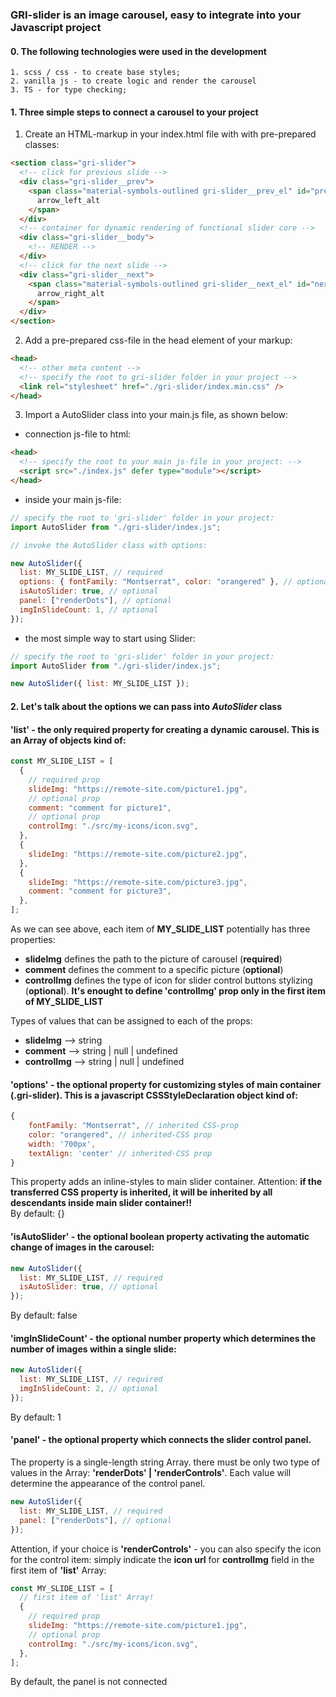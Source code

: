 ### GRI-slider is an image carousel, easy to integrate into your Javascript project

#### 0. The following technologies were used in the development

    1. scss / css - to create base styles;
    2. vanilla js - to create logic and render the carousel
    3. TS - for type checking;

#### 1. Three simple steps to connect a carousel to your project

1. Create an HTML-markup in your index.html file with with pre-prepared classes:

```html
<section class="gri-slider">
  <!-- click for previous slide -->
  <div class="gri-slider__prev">
    <span class="material-symbols-outlined gri-slider__prev_el" id="prev">
      arrow_left_alt
    </span>
  </div>
  <!-- container for dynamic rendering of functional slider core -->
  <div class="gri-slider__body">
    <!-- RENDER -->
  </div>
  <!-- click for the next slide -->
  <div class="gri-slider__next">
    <span class="material-symbols-outlined gri-slider__next_el" id="next">
      arrow_right_alt
    </span>
  </div>
</section>
```

2. Add a pre-prepared css-file in the head element of your markup:

```html
<head>
  <!-- other meta content -->
  <!-- specify the root to gri-slider folder in your project -->
  <link rel="stylesheet" href="./gri-slider/index.min.css" />
</head>
```

3. Import a AutoSlider class into your main.js file, as shown below:

- connection js-file to html:

```html
<head>
  <!-- specify the root to your main js-file in your project: -->
  <script src="./index.js" defer type="module"></script>
</head>
```

- inside your main js-file:

```javascript
// specify the root to 'gri-slider' folder in your project:
import AutoSlider from "./gri-slider/index.js";

// invoke the AutoSlider class with options:

new AutoSlider({
  list: MY_SLIDE_LIST, // required
  options: { fontFamily: "Montserrat", color: "orangered" }, // optional
  isAutoSlider: true, // optional
  panel: ["renderDots"], // optional
  imgInSlideCount: 1, // optional
});
```

- the most simple way to start using Slider:

```javascript
// specify the root to 'gri-slider' folder in your project:
import AutoSlider from "./gri-slider/index.js";

new AutoSlider({ list: MY_SLIDE_LIST });
```

#### 2. Let's talk about the options we can pass into **_AutoSlider_** class

#### 'list' - the only required property for creating a dynamic carousel. This is an Array of objects kind of:

```javascript
const MY_SLIDE_LIST = [
  {
    // required prop
    slideImg: "https://remote-site.com/picture1.jpg",
    // optional prop
    comment: "comment for picture1",
    // optional prop
    controlImg: "./src/my-icons/icon.svg",
  },
  {
    slideImg: "https://remote-site.com/picture2.jpg",
  },
  {
    slideImg: "https://remote-site.com/picture3.jpg",
    comment: "comment for picture3",
  },
];
```

As we can see above, each item of **MY_SLIDE_LIST** potentially has three properties:

- **slideImg** defines the path to the picture of carousel (**required**)
- **comment** defines the comment to a specific picture (**optional**)
- **controlImg** defines the type of icon for slider control buttons stylizing (**optional**). **It's enought to define 'controlImg' prop only in the first item of MY_SLIDE_LIST**

Types of values that can be assigned to each of the props:

- **slideImg** --> string
- **comment** --> string | null | undefined
- **controlImg** --> string | null | undefined

#### 'options' - the optional property for customizing styles of main container (.gri-slider). This is a javascript CSSStyleDeclaration object kind of:

```javascript
{
    fontFamily: "Montserrat", // inherited CSS-prop
    color: "orangered", // inherited-CSS prop
    width: '700px',
    textAlign: 'center' // inherited-CSS prop
}
```

This property adds an inline-styles to main slider container. Attention: **if the transferred CSS property is inherited, it will be inherited by all descendants inside main slider container!!** <br>
By default: {}

#### 'isAutoSlider' - the optional boolean property activating the automatic change of images in the carousel:

```javascript
new AutoSlider({
  list: MY_SLIDE_LIST, // required
  isAutoSlider: true, // optional
});
```

By default: false

#### 'imgInSlideCount' - the optional number property which determines the number of images within a single slide:

```javascript
new AutoSlider({
  list: MY_SLIDE_LIST, // required
  imgInSlideCount: 2, // optional
});
```

By default: 1

#### 'panel' - the optional property which connects the slider control panel.

The property is a single-length string Array. there must be only two type of values in the Array: **'renderDots' | 'renderControls'**. Each value will determine the appearance of the control panel.

```javascript
new AutoSlider({
  list: MY_SLIDE_LIST, // required
  panel: ["renderDots"], // optional
});
```

Attention, if your choice is **'renderControls'** - you can also specify the icon for the control item: simply indicate the **icon url** for **controlImg** field in the first item of **'list'** Array:

```javascript
const MY_SLIDE_LIST = [
  // first item of 'list' Array!
  {
    // required prop
    slideImg: "https://remote-site.com/picture1.jpg",   
    // optional prop
    controlImg: "./src/my-icons/icon.svg",
  },
];
```

By default, the panel is not connected
